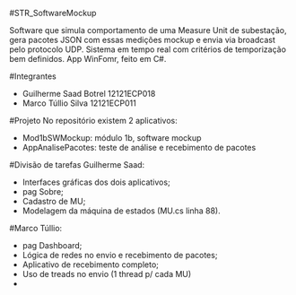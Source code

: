 #STR_SoftwareMockup

Software que simula comportamento de uma Measure Unit de subestação, gera pacotes JSON com essas medições mockup e envia via broadcast pelo protocolo UDP. Sistema em tempo real com critérios de temporização bem definidos. App WinFomr, feito em C#.

#Integrantes
- Guilherme Saad Botrel 12121ECP018
- Marco Túllio Silva 12121ECP011

#Projeto
No repositório existem 2 aplicativos:
- Mod1bSWMockup: módulo 1b, software mockup
- AppAnalisePacotes: teste de análise e recebimento de pacotes

#Divisão de tarefas
Guilherme Saad:
- Interfaces gráficas dos dois aplicativos;
- pag Sobre;
- Cadastro de MU;
- Modelagem da máquina de estados (MU.cs linha 88).

#Marco Túllio:
- pag Dashboard;
- Lógica de redes no envio e recebimento de pacotes;
- Aplicativo de recebimento completo;
- Uso de treads no envio (1 thread p/ cada MU)
- 
